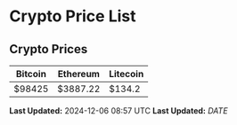 # Crypto Price List

## Crypto Prices
| Bitcoin | Ethereum | Litecoin |
| ------- | -------- | -------- |
| $98425 | $3887.22 | $134.2 |
**Last Updated:** 2024-12-06 08:57 UTC
**Last Updated:** $DATE$
